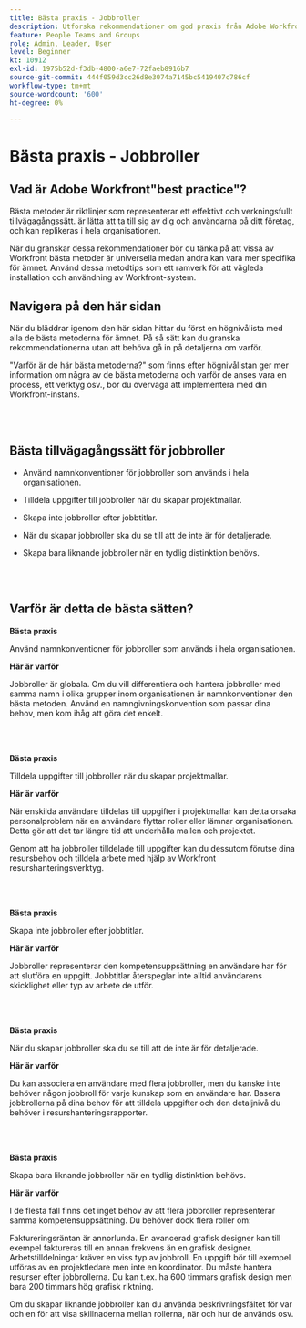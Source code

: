 ```yaml
---
title: Bästa praxis - Jobbroller
description: Utforska rekommendationer om god praxis från Adobe Workfront experter om hur du konfigurerar, hanterar och använder Workfront jobbroller.
feature: People Teams and Groups
role: Admin, Leader, User
level: Beginner
kt: 10912
exl-id: 1975b52d-f3db-4800-a6e7-72faeb8916b7
source-git-commit: 444f059d3cc26d8e3074a7145bc5419407c786cf
workflow-type: tm+mt
source-wordcount: '600'
ht-degree: 0%

---
```


# Bästa praxis - Jobbroller

## Vad är Adobe Workfront&quot;best practice&quot;?

Bästa metoder är riktlinjer som representerar ett effektivt och verkningsfullt tillvägagångssätt. är lätta att ta till sig av dig och användarna på ditt företag, och kan replikeras i hela organisationen.

När du granskar dessa rekommendationer bör du tänka på att vissa av Workfront bästa metoder är universella medan andra kan vara mer specifika för ämnet. Använd dessa metodtips som ett ramverk för att vägleda installation och användning av Workfront-system.

## Navigera på den här sidan

När du bläddrar igenom den här sidan hittar du först en högnivålista med alla de bästa metoderna för ämnet. På så sätt kan du granska rekommendationerna utan att behöva gå in på detaljerna om varför.

&quot;Varför är de här bästa metoderna?&quot; som finns efter högnivålistan ger mer information om några av de bästa metoderna och varför de anses vara en process, ett verktyg osv., bör du överväga att implementera med din Workfront-instans.

</br>
</br>

## Bästa tillvägagångssätt för jobbroller

* Använd namnkonventioner för jobbroller som används i hela organisationen.

* Tilldela uppgifter till jobbroller när du skapar projektmallar.

* Skapa inte jobbroller efter jobbtitlar.

* När du skapar jobbroller ska du se till att de inte är för detaljerade.

* Skapa bara liknande jobbroller när en tydlig distinktion behövs.

</br>
</br>

## Varför är detta de bästa sätten?

**Bästa praxis**

Använd namnkonventioner för jobbroller som används i hela organisationen.

**Här är varför**

Jobbroller är globala. Om du vill differentiera och hantera jobbroller med samma namn i olika grupper inom organisationen är namnkonventioner den bästa metoden. Använd en namngivningskonvention som passar dina behov, men kom ihåg att göra det enkelt.

</br>
</br>

**Bästa praxis**

Tilldela uppgifter till jobbroller när du skapar projektmallar.

**Här är varför**

När enskilda användare tilldelas till uppgifter i projektmallar kan detta orsaka personalproblem när en användare flyttar roller eller lämnar organisationen. Detta gör att det tar längre tid att underhålla mallen och projektet.

Genom att ha jobbroller tilldelade till uppgifter kan du dessutom förutse dina resursbehov och tilldela arbete med hjälp av Workfront resurshanteringsverktyg.

</br>
</br>

**Bästa praxis**

Skapa inte jobbroller efter jobbtitlar.

**Här är varför**

Jobbroller representerar den kompetensuppsättning en användare har för att slutföra en uppgift. Jobbtitlar återspeglar inte alltid användarens skicklighet eller typ av arbete de utför.

</br>
</br>

**Bästa praxis**

När du skapar jobbroller ska du se till att de inte är för detaljerade.

**Här är varför**

Du kan associera en användare med flera jobbroller, men du kanske inte behöver någon jobbroll för varje kunskap som en användare har. Basera jobbrollerna på dina behov för att tilldela uppgifter och den detaljnivå du behöver i resurshanteringsrapporter.

</br>
</br>

**Bästa praxis**

Skapa bara liknande jobbroller när en tydlig distinktion behövs.

**Här är varför**

I de flesta fall finns det inget behov av att flera jobbroller representerar samma kompetensuppsättning. Du behöver dock flera roller om:

Faktureringsräntan är annorlunda. En avancerad grafisk designer kan till exempel faktureras till en annan frekvens än en grafisk designer.
Arbetstilldelningar kräver en viss typ av jobbroll. En uppgift bör till exempel utföras av en projektledare men inte en koordinator.
Du måste hantera resurser efter jobbrollerna. Du kan t.ex. ha 600 timmars grafisk design men bara 200 timmars hög grafisk riktning.


Om du skapar liknande jobbroller kan du använda beskrivningsfältet för var och en för att visa skillnaderna mellan rollerna, när och hur de används osv.
